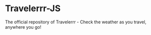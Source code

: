 # Travelerrr-JS
The official repository of Travelerrr - Check the weather as you travel, anywhere you go!
